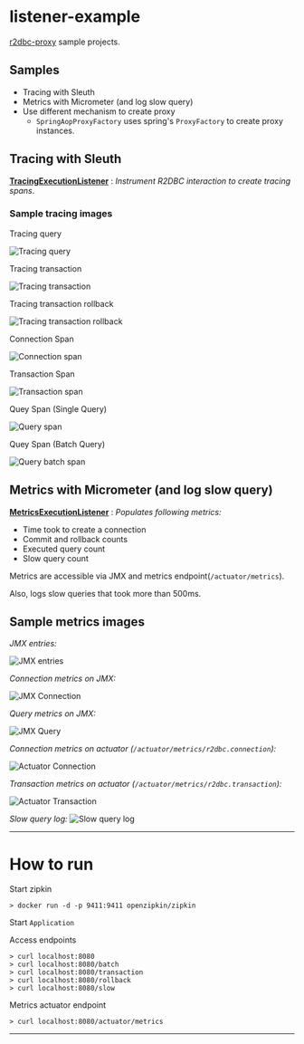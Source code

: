 # listener-example

[r2dbc-proxy][r2dbc-proxy] sample projects.

## Samples

- Tracing with Sleuth
- Metrics with Micrometer (and log slow query)
- Use different mechanism to create proxy
  - `SpringAopProxyFactory` uses spring's `ProxyFactory` to create proxy instances.

## Tracing with Sleuth

**[TracingExecutionListener](./src/main/java/io/r2dbc/examples/TracingExecutionListener.java)** :
_Instrument R2DBC interaction to create tracing spans_.


### Sample tracing images

Tracing query

![Tracing query](images/zipkin-tracing-query.png)

Tracing transaction

![Tracing transaction](images/zipkin-tracing-transaction.png)

Tracing transaction rollback

![Tracing transaction rollback](images/zipkin-tracing-rollback.png)

Connection Span

![Connection span](images/zipkin-span-connection.png)

Transaction Span

![Transaction span](images/zipkin-span-transaction.png)

Quey Span (Single Query)

![Query span](images/zipkin-span-query.png)

Quey Span (Batch Query)

![Query batch span](images/zipkin-span-batch-query.png)


## Metrics with Micrometer (and log slow query)

**[MetricsExecutionListener](./src/main/java/io/r2dbc/examples/MetricsExecutionListener.java)** :
_Populates following metrics:_

- Time took to create a connection
- Commit and rollback counts
- Executed query count
- Slow query count

Metrics are accessible via JMX and metrics endpoint(`/actuator/metrics`).

Also, logs slow queries that took more than 500ms.


## Sample metrics images

*JMX entries:*

![JMX entries](images/metrics-jmx-entries.png)

*Connection metrics on JMX:*

![JMX Connection](images/metrics-jmx-connection.png)

*Query metrics on JMX:*

![JMX Query](images/metrics-jmx-query.png)

*Connection metrics on actuator (`/actuator/metrics/r2dbc.connection`):*

![Actuator Connection](images/metrics-actuator-connection.png)

*Transaction metrics on actuator (`/actuator/metrics/r2dbc.transaction`):*

![Actuator Transaction](images/metrics-actuator-transaction.png)

*Slow query log:*
![Slow query log](images/metrics-slow-query-log.png)

----

# How to run

Start zipkin
```shell
> docker run -d -p 9411:9411 openzipkin/zipkin
```

Start `Application`

Access endpoints
```shell
> curl localhost:8080
> curl localhost:8080/batch
> curl localhost:8080/transaction
> curl localhost:8080/rollback
> curl localhost:8080/slow
```

Metrics actuator endpoint

```shell
> curl localhost:8080/actuator/metrics
```

----

[r2dbc-proxy]: https://github.com/r2dbc/r2dbc-proxy
[LifeCycleListener]: https://github.com/r2dbc/r2dbc-proxy/blob/master/src/main/java/io/r2dbc/proxy/listener/LifeCycleListener.java
